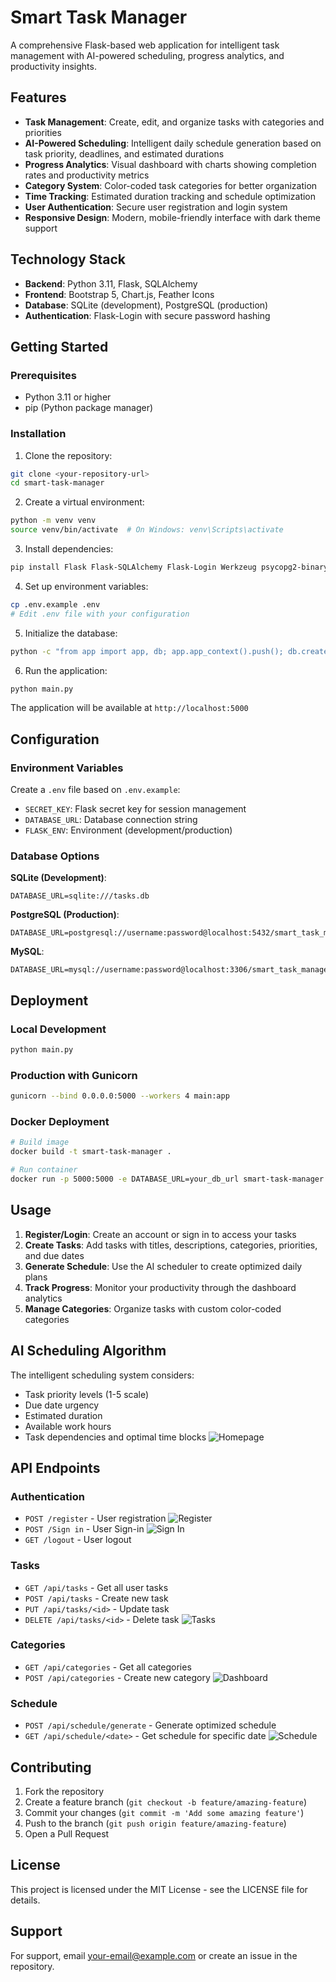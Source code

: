 # Smart Task Manager

A comprehensive Flask-based web application for intelligent task management with AI-powered scheduling, progress analytics, and productivity insights.

## Features

- **Task Management**: Create, edit, and organize tasks with categories and priorities
- **AI-Powered Scheduling**: Intelligent daily schedule generation based on task priority, deadlines, and estimated durations
- **Progress Analytics**: Visual dashboard with charts showing completion rates and productivity metrics
- **Category System**: Color-coded task categories for better organization
- **Time Tracking**: Estimated duration tracking and schedule optimization
- **User Authentication**: Secure user registration and login system
- **Responsive Design**: Modern, mobile-friendly interface with dark theme support

## Technology Stack

- **Backend**: Python 3.11, Flask, SQLAlchemy
- **Frontend**: Bootstrap 5, Chart.js, Feather Icons
- **Database**: SQLite (development), PostgreSQL (production)
- **Authentication**: Flask-Login with secure password hashing

## Getting Started

### Prerequisites

- Python 3.11 or higher
- pip (Python package manager)

### Installation

1. Clone the repository:
```bash
git clone <your-repository-url>
cd smart-task-manager
```

2. Create a virtual environment:
```bash
python -m venv venv
source venv/bin/activate  # On Windows: venv\Scripts\activate
```

3. Install dependencies:
```bash
pip install Flask Flask-SQLAlchemy Flask-Login Werkzeug psycopg2-binary python-dotenv gunicorn
```

4. Set up environment variables:
```bash
cp .env.example .env
# Edit .env file with your configuration
```

5. Initialize the database:
```bash
python -c "from app import app, db; app.app_context().push(); db.create_all()"
```

6. Run the application:
```bash
python main.py
```

The application will be available at `http://localhost:5000`

## Configuration

### Environment Variables

Create a `.env` file based on `.env.example`:

- `SECRET_KEY`: Flask secret key for session management
- `DATABASE_URL`: Database connection string
- `FLASK_ENV`: Environment (development/production)

### Database Options

**SQLite (Development)**:
```
DATABASE_URL=sqlite:///tasks.db
```

**PostgreSQL (Production)**:
```
DATABASE_URL=postgresql://username:password@localhost:5432/smart_task_manager
```

**MySQL**:
```
DATABASE_URL=mysql://username:password@localhost:3306/smart_task_manager
```

## Deployment

### Local Development
```bash
python main.py
```

### Production with Gunicorn
```bash
gunicorn --bind 0.0.0.0:5000 --workers 4 main:app
```

### Docker Deployment
```bash
# Build image
docker build -t smart-task-manager .

# Run container
docker run -p 5000:5000 -e DATABASE_URL=your_db_url smart-task-manager
```

## Usage

1. **Register/Login**: Create an account or sign in to access your tasks
2. **Create Tasks**: Add tasks with titles, descriptions, categories, priorities, and due dates
3. **Generate Schedule**: Use the AI scheduler to create optimized daily plans
4. **Track Progress**: Monitor your productivity through the dashboard analytics
5. **Manage Categories**: Organize tasks with custom color-coded categories

## AI Scheduling Algorithm

The intelligent scheduling system considers:
- Task priority levels (1-5 scale)
- Due date urgency
- Estimated duration
- Available work hours
- Task dependencies and optimal time blocks
![Homepage](assets/Homepage.png)
## API Endpoints

### Authentication
- `POST /register` - User registration
![Register](assets/Register.png)
- `POST /Sign in` - User Sign-in
![Sign In](assets/Signin.png)
- `GET /logout` - User logout

### Tasks
- `GET /api/tasks` - Get all user tasks
- `POST /api/tasks` - Create new task
- `PUT /api/tasks/<id>` - Update task
- `DELETE /api/tasks/<id>` - Delete task
![Tasks](assets/Tasks.png)

### Categories
- `GET /api/categories` - Get all categories
- `POST /api/categories` - Create new category
![Dashboard](assets/dashboard.png)

### Schedule
- `POST /api/schedule/generate` - Generate optimized schedule
- `GET /api/schedule/<date>` - Get schedule for specific date
![Schedule](assets/Schedul.png)

## Contributing

1. Fork the repository
2. Create a feature branch (`git checkout -b feature/amazing-feature`)
3. Commit your changes (`git commit -m 'Add some amazing feature'`)
4. Push to the branch (`git push origin feature/amazing-feature`)
5. Open a Pull Request

## License

This project is licensed under the MIT License - see the LICENSE file for details.

## Support

For support, email your-email@example.com or create an issue in the repository.
